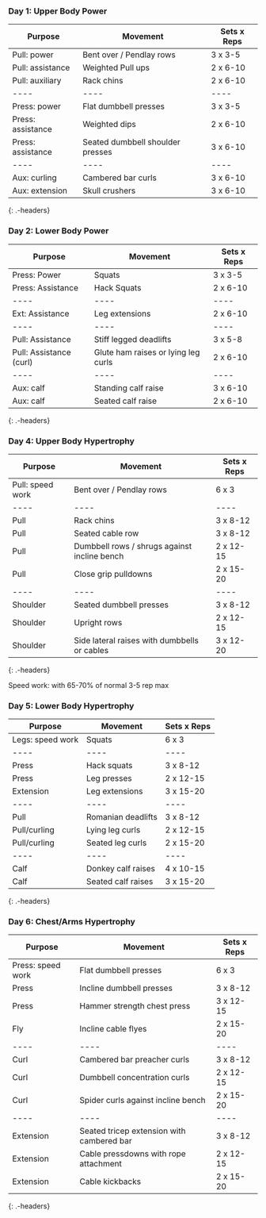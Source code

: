 ### Day 1: Upper Body Power

| Purpose           | Movement                         | Sets x Reps |
| ----------------- | -------------------------------- | ----------- |
| Pull: power       | Bent over / Pendlay rows         | 3 x 3-5     |
| Pull: assistance  | Weighted Pull ups                | 2 x 6-10    |
| Pull: auxiliary   | Rack chins                       | 2 x 6-10    |
| ----              | ----                             | ----        |
| Press: power      | Flat dumbbell presses            | 3 x 3-5     |
| Press: assistance | Weighted dips                    | 2 x 6-10    |
| Press: assistance | Seated dumbbell shoulder presses | 3 x 6-10    |
| ----              | ----                             | ----        |
| Aux: curling      | Cambered bar curls               | 3 x 6-10    |
| Aux: extension    | Skull crushers                   | 3 x 6-10    |

{: .-headers}

### Day 2: Lower Body Power

| Purpose                 | Movement                            | Sets x Reps |
| ----------------------- | ----------------------------------- | ----------- |
| Press: Power            | Squats                              | 3 x 3-5     |
| Press: Assistance       | Hack Squats                         | 2 x 6-10    |
| ----                    | ----                                | ----        |
| Ext: Assistance         | Leg extensions                      | 2 x 6-10    |
| ----                    | ----                                | ----        |
| Pull: Assistance        | Stiff legged deadlifts              | 3 x 5-8     |
| Pull: Assistance (curl) | Glute ham raises or lying leg curls | 2 x 6-10    |
| ----                    | ----                                | ----        |
| Aux: calf               | Standing calf raise                 | 3 x 6-10    |
| Aux: calf               | Seated calf raise                   | 2 x 6-10    |

{: .-headers}

### Day 4: Upper Body Hypertrophy

| Purpose          | Movement                                     | Sets x Reps |
| ---------------- | -------------------------------------------- | ----------- |
| Pull: speed work | Bent over / Pendlay rows                     | 6 x 3       |
| ----             | ----                                         | ----        |
| Pull             | Rack chins                                   | 3 x 8-12    |
| Pull             | Seated cable row                             | 3 x 8-12    |
| Pull             | Dumbbell rows / shrugs against incline bench | 2 x 12-15   |
| Pull             | Close grip pulldowns                         | 2 x 15-20   |
| ----             | ----                                         | ----        |
| Shoulder         | Seated dumbbell presses                      | 3 x 8-12    |
| Shoulder         | Upright rows                                 | 2 x 12-15   |
| Shoulder         | Side lateral raises with dumbbells or cables | 3 x 12-20   |

{: .-headers}

Speed work: with 65-70% of normal 3-5 rep max

### Day 5: Lower Body Hypertrophy

| Purpose          | Movement           | Sets x Reps |
| ---------------- | ------------------ | ----------- |
| Legs: speed work | Squats             | 6 x 3       |
| ----             | ----               | ----        |
| Press            | Hack squats        | 3 x 8-12    |
| Press            | Leg presses        | 2 x 12-15   |
| Extension        | Leg extensions     | 3 x 15-20   |
| ----             | ----               | ----        |
| Pull             | Romanian deadlifts | 3 x 8-12    |
| Pull/curling     | Lying leg curls    | 2 x 12-15   |
| Pull/curling     | Seated leg curls   | 2 x 15-20   |
| ----             | ----               | ----        |
| Calf             | Donkey calf raises | 4 x 10-15   |
| Calf             | Seated calf raises | 3 x 15-20   |

{: .-headers}

### Day 6: Chest/Arms Hypertrophy

| Purpose           | Movement                                  | Sets x Reps |
| ----------------- | ----------------------------------------- | ----------- |
| Press: speed work | Flat dumbbell presses                     | 6 x 3       |
| Press             | Incline dumbbell presses                  | 3 x 8-12    |
| Press             | Hammer strength chest press               | 3 x 12-15   |
| Fly               | Incline cable flyes                       | 2 x 15-20   |
| ----              | ----                                      | ----        |
| Curl              | Cambered bar preacher curls               | 3 x 8-12    |
| Curl              | Dumbbell concentration curls              | 2 x 12-15   |
| Curl              | Spider curls against incline bench        | 2 x 15-20   |
| ----              | ----                                      | ----        |
| Extension         | Seated tricep extension with cambered bar | 3 x 8-12    |
| Extension         | Cable pressdowns with rope attachment     | 2 x 12-15   |
| Extension         | Cable kickbacks                           | 2 x 15-20   |

{: .-headers}
